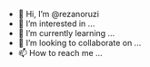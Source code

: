 - 👋 Hi, I’m @rezanoruzi
- 👀 I’m interested in ...
- 🌱 I’m currently learning ...
- 💞️ I’m looking to collaborate on ...
- 📫 How to reach me ...

<!---
rezanoruzi/rezanoruzi is a ✨ special ✨ repository because its `README.md` (this file) appears on your GitHub profile.
You can click the Preview link to take a look at your changes.
--->
